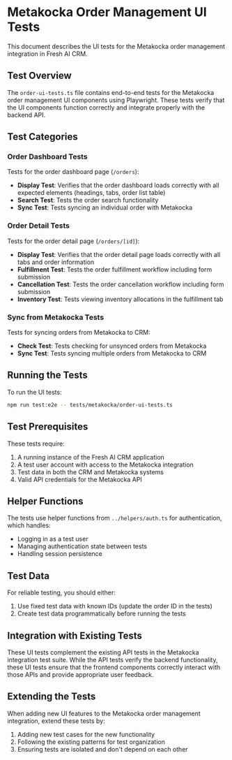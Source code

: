 # Metakocka Order Management UI Tests

This document describes the UI tests for the Metakocka order management integration in Fresh AI CRM.

## Test Overview

The `order-ui-tests.ts` file contains end-to-end tests for the Metakocka order management UI components using Playwright. These tests verify that the UI components function correctly and integrate properly with the backend API.

## Test Categories

### Order Dashboard Tests

Tests for the order dashboard page (`/orders`):

- **Display Test**: Verifies that the order dashboard loads correctly with all expected elements (headings, tabs, order list table)
- **Search Test**: Tests the order search functionality
- **Sync Test**: Tests syncing an individual order with Metakocka

### Order Detail Tests

Tests for the order detail page (`/orders/[id]`):

- **Display Test**: Verifies that the order detail page loads correctly with all tabs and order information
- **Fulfillment Test**: Tests the order fulfillment workflow including form submission
- **Cancellation Test**: Tests the order cancellation workflow including form submission
- **Inventory Test**: Tests viewing inventory allocations in the fulfillment tab

### Sync from Metakocka Tests

Tests for syncing orders from Metakocka to CRM:

- **Check Test**: Tests checking for unsynced orders from Metakocka
- **Sync Test**: Tests syncing multiple orders from Metakocka to CRM

## Running the Tests

To run the UI tests:

```bash
npm run test:e2e -- tests/metakocka/order-ui-tests.ts
```

## Test Prerequisites

These tests require:

1. A running instance of the Fresh AI CRM application
2. A test user account with access to the Metakocka integration
3. Test data in both the CRM and Metakocka systems
4. Valid API credentials for the Metakocka API

## Helper Functions

The tests use helper functions from `../helpers/auth.ts` for authentication, which handles:

- Logging in as a test user
- Managing authentication state between tests
- Handling session persistence

## Test Data

For reliable testing, you should either:

1. Use fixed test data with known IDs (update the order ID in the tests)
2. Create test data programmatically before running the tests

## Integration with Existing Tests

These UI tests complement the existing API tests in the Metakocka integration test suite. While the API tests verify the backend functionality, these UI tests ensure that the frontend components correctly interact with those APIs and provide appropriate user feedback.

## Extending the Tests

When adding new UI features to the Metakocka order management integration, extend these tests by:

1. Adding new test cases for the new functionality
2. Following the existing patterns for test organization
3. Ensuring tests are isolated and don't depend on each other
